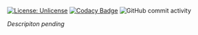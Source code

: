 [![License: Unlicense](https://img.shields.io/badge/license-Unlicense-blue.svg)](http://unlicense.org/) [![Codacy Badge](https://app.codacy.com/project/badge/Grade/a794c83bedbc4e50b4bb6a0ed73ba3d0)](https://www.codacy.com/gh/rvhonorato/gdock/dashboard?utm_source=github.com&amp;utm_medium=referral&amp;utm_content=rvhonorato/gdock&amp;utm_campaign=Badge_Grade) ![GitHub commit activity](https://img.shields.io/github/commit-activity/m/rvhonorato/gdock)

_Descripiton pending_
